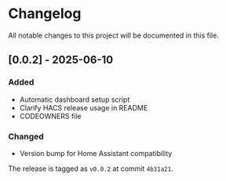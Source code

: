 # Changelog

All notable changes to this project will be documented in this file.

## [0.0.2] - 2025-06-10
### Added
- Automatic dashboard setup script
- Clarify HACS release usage in README
- CODEOWNERS file

### Changed
- Version bump for Home Assistant compatibility

The release is tagged as `v0.0.2` at commit `4b31a21`.
